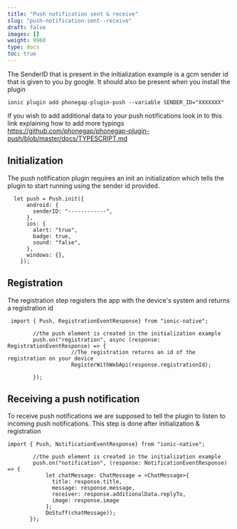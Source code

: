 ```yaml
---
title: "Push notification sent & receive"
slug: "push-notification-sent--receive"
draft: false
images: []
weight: 9960
type: docs
toc: true
---
```


The SenderID that is present in the initialization example is a gcm sender id that is given to you by google.
It should also be present when you install the plugin 

    ionic plugin add phonegap-plugin-push --variable SENDER_ID="XXXXXXX" 

If you wish to add additional data to your push notifications look in to this link explaining how to add more typings
https://github.com/phonegap/phonegap-plugin-push/blob/master/docs/TYPESCRIPT.md

## Initialization
The push notification plugin requires an init an initialization which tells the plugin to start running using the sender id provided. 

      let push = Push.init({
          android: {
            senderID: "------------",
          },
          ios: {
            alert: "true",
            badge: true,
            sound: "false",
          },
          windows: {},
        });



## Registration
   The registration step registers the app with the device's system and returns a registration id

     import { Push, RegistrationEventResponse} from "ionic-native";
    
            //the push element is created in the initialization example
            push.on("registration", async (response: RegistrationEventResponse) => {
                        //The registration returns an id of the registration on your device
                        RegisterWithWebApi(response.registrationId);
        
            });

## Receiving a push notification
  To receive push notifications we are supposed to tell the plugin to listen to incoming push notifications. This step is done after initialization & registration

    import { Push, NotificationEventResponse} from "ionic-native";
          
            //the push element is created in the initialization example      
            push.on("notification", (response: NotificationEventResponse) => {
                let chatMessage: ChatMessage = <ChatMessage>{
                  title: response.title,
                  message: response.message,
                  receiver: response.additionalData.replyTo,
                  image: response.image
                };
                DoStuff(chatMessage));
           });

